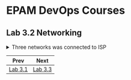 <h1>EPAM DevOps Courses</h1>
<h2>Lab 3.2 Networking</h2>

<details><summary>Three networks was connected to ISP</summary><br>
<img src=t3.2_net.png>
<img src=t3.2_ping_isp1.png>
<img src=t3.2_ping_isp2.png>
<img src=t3.2_ping_isp3.png>
</details>

|Prev|Next|
|----|----|
|<a href=../task3.1/readme.md>Lab 3.1</a>|<a href=../task3.3/readme.md>Lab 3.3</a>|
